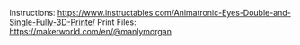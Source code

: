 Instructions: https://www.instructables.com/Animatronic-Eyes-Double-and-Single-Fully-3D-Printe/
Print Files: https://makerworld.com/en/@manlymorgan
